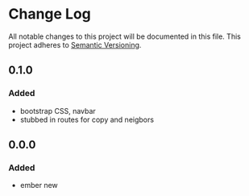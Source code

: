 # Change Log
All notable changes to this project will be documented in this file.
This project adheres to [Semantic Versioning](http://semver.org/).

## 0.1.0
### Added
- bootstrap CSS, navbar
- stubbed in routes for copy and neigbors

## 0.0.0
### Added
- ember new
